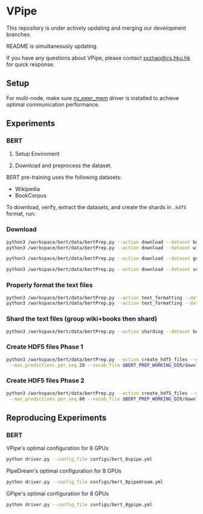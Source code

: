 # VPipe

This repository is under actively updating and merging our development branches.

README is simultaneously updating.

If you have any questions about VPipe, please contact sxzhao@cs.hku.hk for quick response.

## Setup

For multi-node, make sure [nv_peer_mem](https://github.com/Mellanox/nv_peer_memory) driver is installed to achieve optimal communication performance.


## Experiments
### BERT

1. Setup Enviroment 


2. Download and preprocess the dataset.

BERT pre-training uses the following datasets:
-   Wikipedia
-   BookCorpus

To download, verify, extract the datasets, and create the shards in `.hdf5` format, run:  


### Download

```bash
python3 /workspace/bert/data/bertPrep.py --action download --dataset bookscorpus
python3 /workspace/bert/data/bertPrep.py --action download --dataset wikicorpus_en

python3 /workspace/bert/data/bertPrep.py --action download --dataset google_pretrained_weights  # Includes vocab

python3 /workspace/bert/data/bertPrep.py --action download --dataset squad
```

### Properly format the text files
```bash
python3 /workspace/bert/data/bertPrep.py --action text_formatting --dataset bookscorpus
python3 /workspace/bert/data/bertPrep.py --action text_formatting --dataset wikicorpus_en
```

### Shard the text files (group wiki+books then shard)
```bash
python3 /workspace/bert/data/bertPrep.py --action sharding --dataset books_wiki_en_corpus
```

### Create HDF5 files Phase 1
```bash
python3 /workspace/bert/data/bertPrep.py --action create_hdf5_files --dataset books_wiki_en_corpus --max_seq_length 128 \
 --max_predictions_per_seq 20 --vocab_file $BERT_PREP_WORKING_DIR/download/google_pretrained_weights/uncased_L-24_H-1024_A-16/vocab.txt --do_lower_case 1
```

### Create HDF5 files Phase 2
```bash
python3 /workspace/bert/data/bertPrep.py --action create_hdf5_files --dataset books_wiki_en_corpus --max_seq_length 512 \
 --max_predictions_per_seq 80 --vocab_file $BERT_PREP_WORKING_DIR/download/google_pretrained_weights/uncased_L-24_H-1024_A-16/vocab.txt --do_lower_case 1
```
## Reproducing Experiments

### BERT

VPipe's optimal configuration for 8 GPUs
```bash
python driver.py --config_file configs/bert_8vpipe.yml
```

PipeDream's optimal configuration for 8 GPUs
```bash
python driver.py --config_file configs/bert_8pipedream.yml
```

GPipe's optimal configuration for 8 GPUs
```bash
python driver.py --config_file configs/bert_8gpipe.yml
```


